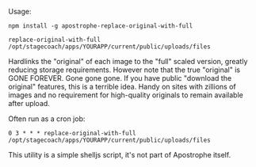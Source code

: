 Usage:

```
npm install -g apostrophe-replace-original-with-full

replace-original-with-full /opt/stagecoach/apps/YOURAPP/current/public/uploads/files
```

Hardlinks the "original" of each image to the "full" scaled version,
greatly reducing storage requirements. However note that the true
"original" is GONE FOREVER. Gone gone gone. If you have public
"download the original" features, this is a terrible idea. Handy
on sites with zillions of images and no requirement for high-quality
originals to remain available after upload.

Often run as a cron job:

```
0 3 * * * replace-original-with-full /opt/stagecoach/apps/YOURAPP/current/public/uploads/files
```

This utility is a simple shelljs script, it's not part of Apostrophe itself.

